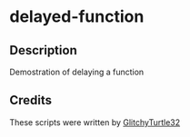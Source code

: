 # delayed-function

## Description

Demostration of delaying a function

## Credits

These scripts were written by [GlitchyTurtle32](https://github.com/GlitchyTurtle)
